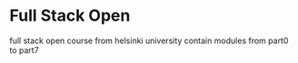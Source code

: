 # Full Stack Open

full stack open course from helsinki university contain modules from part0 to part7
